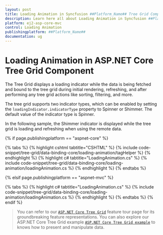 ```yaml
---
layout: post
title: Loading Animation in Syncfusion ##Platform_Name## Tree Grid Component
description: Learn here all about Loading Animation in Syncfusion ##Platform_Name## Tree Grid component of Syncfusion Essential JS 2 and more.
platform: ej2-asp-core-mvc
control: Loading Animation
publishingplatform: ##Platform_Name##
documentation: ug
---
```



# Loading Animation in ASP.NET Core Tree Grid Component

The Tree Grid displays a loading indicator while the data is being fetched and bound to the tree grid during initial rendering, refreshing, and after performing any tree grid actions like sorting, filtering, and more.

The tree grid supports two indicator types, which can be enabled by setting the `loadingIndicator.indicatorType` property to Spinner or Shimmer. The default value of the indicator type is Spinner.

In the following sample, the Shimmer indicator is displayed while the tree grid is loading and refreshing when using the remote data.

{% if page.publishingplatform == "aspnet-core" %}

{% tabs %}
{% highlight cshtml tabtitle="CSHTML" %}
{% include code-snippet/tree-grid/data-binding-core/loading-animation/tagHelper %}
{% endhighlight %}
{% highlight c# tabtitle="LoadingAnimation.cs" %}
{% include code-snippet/tree-grid/data-binding-core/loading-animation/loadingAnimation.cs %}
{% endhighlight %}
{% endtabs %}

{% elsif page.publishingplatform == "aspnet-mvc" %}

{% tabs %}
{% highlight c# tabtitle="LoadingAnimation.cs" %}
{% include code-snippet/tree-grid/data-binding-core/loading-animation/loadingAnimation.cs %}
{% endhighlight %}
{% endtabs %}
{% endif %}



> You can refer to our  [`ASP.NET Core Tree Grid`](https://www.syncfusion.com/aspnet-core-ui-controls/tree-grid) feature tour page for its groundbreaking feature representations. You can also explore our ASP.NET Core Tree Grid example [`ASP.NET Core Tree Grid example`](https://ej2.syncfusion.com/aspnetcore/TreeGrid/Overview#/material) to knows how to present and manipulate data.
